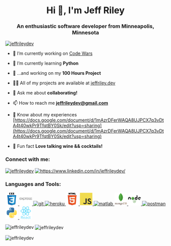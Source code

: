 <h1 align="center">Hi 👋, I'm Jeff Riley</h1>
<h3 align="center">An enthusiastic software developer from Minneapolis, Minnesota</h3>

<p align="left"> <a href="https://twitter.com/jeffrileydev" target="blank"><img src="https://img.shields.io/twitter/follow/jeffrileydev?logo=twitter&style=for-the-badge" alt="jeffrileydev" /></a> </p>

- 🔭 I’m currently working on [Code Wars](https://github.com/jeffrileydev/code-wars)

- 🌱 I’m currently learning **Python**

- 👯 ...and working on my **100 Hours Project**

- 👨‍💻 All of my projects are available at [jeffriley.dev](jeffriley.dev)

- 💬 Ask me about **collaborating!**

- 📫 How to reach me **jeffrileydev@gmail.com**

- 📄 Know about my experiences [https://docs.google.com/document/d/1mAzrDFerWAQA8UJPCX7q3vDtA4t40wkPr9TfqtBY0Sk/edit?usp=sharing](https://docs.google.com/document/d/1mAzrDFerWAQA8UJPCX7q3vDtA4t40wkPr9TfqtBY0Sk/edit?usp=sharing)

- 🍻 Fun fact **Love talking wine && cocktails!**

<h3 align="left">Connect with me:</h3>
<p align="left">
<a href="https://twitter.com/jeffrileydev" target="blank"><img align="center" src="https://raw.githubusercontent.com/rahuldkjain/github-profile-readme-generator/neutral-icons/src/images/icons/Social/twitter.svg" alt="jeffrileydev" height="30" width="40" /></a>
<a href="https://linkedin.com/in/https://www.linkedin.com/in/jeffrileydev/" target="blank"><img align="center" src="https://raw.githubusercontent.com/rahuldkjain/github-profile-readme-generator/neutral-icons/src/images/icons/Social/linked-in-alt.svg" alt="https://www.linkedin.com/in/jeffrileydev/" height="30" width="40" /></a>
</p>

<h3 align="left">Languages and Tools:</h3>
<p align="left"> <a href="https://www.w3schools.com/css/" target="_blank"> <img src="https://raw.githubusercontent.com/devicons/devicon/master/icons/css3/css3-original-wordmark.svg" alt="css3" width="40" height="40"/> </a> <a href="https://expressjs.com" target="_blank"> <img src="https://raw.githubusercontent.com/devicons/devicon/master/icons/express/express-original-wordmark.svg" alt="express" width="40" height="40"/> </a> <a href="https://git-scm.com/" target="_blank"> <img src="https://www.vectorlogo.zone/logos/git-scm/git-scm-icon.svg" alt="git" width="40" height="40"/> </a> <a href="https://heroku.com" target="_blank"> <img src="https://www.vectorlogo.zone/logos/heroku/heroku-icon.svg" alt="heroku" width="40" height="40"/> </a> <a href="https://www.w3.org/html/" target="_blank"> <img src="https://raw.githubusercontent.com/devicons/devicon/master/icons/html5/html5-original-wordmark.svg" alt="html5" width="40" height="40"/> </a> <a href="https://developer.mozilla.org/en-US/docs/Web/JavaScript" target="_blank"> <img src="https://raw.githubusercontent.com/devicons/devicon/master/icons/javascript/javascript-original.svg" alt="javascript" width="40" height="40"/> </a> <a href="https://www.mathworks.com/" target="_blank"> <img src="https://raw.githubusercontent.com/simple-icons/simple-icons/master/icons/mathworks.svg" alt="matlab" width="40" height="40"/> </a> <a href="https://www.mongodb.com/" target="_blank"> <img src="https://raw.githubusercontent.com/devicons/devicon/master/icons/mongodb/mongodb-original-wordmark.svg" alt="mongodb" width="40" height="40"/> </a> <a href="https://nodejs.org" target="_blank"> <img src="https://raw.githubusercontent.com/devicons/devicon/master/icons/nodejs/nodejs-original-wordmark.svg" alt="nodejs" width="40" height="40"/> </a> <a href="https://postman.com" target="_blank"> <img src="https://www.vectorlogo.zone/logos/getpostman/getpostman-icon.svg" alt="postman" width="40" height="40"/> </a> <a href="https://www.python.org" target="_blank"> <img src="https://raw.githubusercontent.com/devicons/devicon/master/icons/python/python-original.svg" alt="python" width="40" height="40"/> </a> <a href="https://reactjs.org/" target="_blank"> <img src="https://raw.githubusercontent.com/devicons/devicon/master/icons/react/react-original-wordmark.svg" alt="react" width="40" height="40"/> </a> </p>

<p><img align="left" src="https://github-readme-stats.vercel.app/api/top-langs?username=jeffrileydev&show_icons=true&locale=en&layout=compact" alt="jeffrileydev" /></p>

<p>&nbsp;<img align="center" src="https://github-readme-stats.vercel.app/api?username=jeffrileydev&show_icons=true&locale=en" alt="jeffrileydev" /></p>

<p><img align="center" src="https://github-readme-streak-stats.herokuapp.com/?user=jeffrileydev&" alt="jeffrileydev" /></p>
